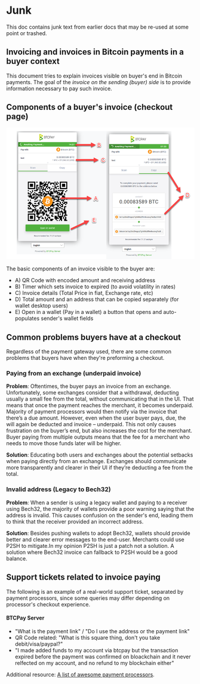 # Junk
This doc contains junk text from earlier docs that may be re-used at some point or trashed.

## Invoicing and invoices in Bitcoin payments in a buyer context

This document tries to explain invoices visible on buyer's end in Bitcoin payments. The goal of the *invoice on the sending (buyer) side* is to provide information necessary to pay such invoice. 

## Components of a buyer's invoice (checkout page)

![](./img/InvoicesViewBuyerSide.png)

The basic components of an invoice visible to the buyer are:

* A) QR Code with encoded amount and receiving address
* B) Timer which sets invoice to expired (to avoid volatility in rates)
* C) Invoice details (Total Price in fiat, Exchange rate, etc)
* D) Total amount and an address that can be copied separately (for wallet desktop users)
* E) Open in a wallet (Pay in a wallet) a button that opens and auto-populates sender's wallet fields

## Common problems buyers have at a checkout 

Regardless of the payment gateway used, there are some common problems that buyers have when they're preforming a checkout.

### Paying from an exchange (underpaid invoice)

**Problem**: Oftentimes, the buyer pays an invoice from an exchange. Unfortunately, some exchanges consider that a withdrawal, deducting usually a small fee from the total, without communicating that in the UI. That means that once the payment reaches the merchant, it becomes underpaid. Majority of payment processors would then notify via the invoice that there’s a due amount. 
However, even when the user buyer pays, due, the will again be deducted and invoice – underpaid. This not only causes frustration on the buyer’s end, but also increases the cost for the merchant. 
Buyer paying from multiple outputs means that the fee for a merchant who needs to move those funds later will be higher.

**Solution**: Educating both users and exchanges about the potential setbacks when paying directly from an exchange. Exchanges should communicate more transparently and clearer in their UI if they’re deducting a fee from the total.

### Invalid address (Legacy to Bech32)

**Problem**: When a sender is using a legacy wallet and paying to a receiver using Bech32, the majority of wallets provide a poor warning saying that the address is invalid. This causes confusion on the sender's end, leading them to think that the receiver provided an incorrect address.

**Solution**: Besides pushing wallets to adopt Bech32, wallets should provide better and clearer error messages to the end-user. Merchants could use P2SH to mitigate.In my opinion P2SH is just a patch not a solution.  A solution where Bech32 invoice can fallback to P2SH would be a good balance.

## Support tickets related to invoice paying

The following is an example of a real-world support ticket, separated by payment processors, since some queries may differ depending on processor's checkout experience.

#### BTCPay Server

* "What is the payment link" / "Do I use the address or the payment link" 
* QR Code related: "What is this square thing, don't you take debit/visa/paypal?"
* "I made added funds to my account via btcpay but the transaction expired before the payment was confirmed on bloackchain and it never relfected on my account, and no refund to my blockchain either"

Additional resource: [A list of awesome payment processors](https://github.com/alexk111/awesome-bitcoin-payment-processors).
